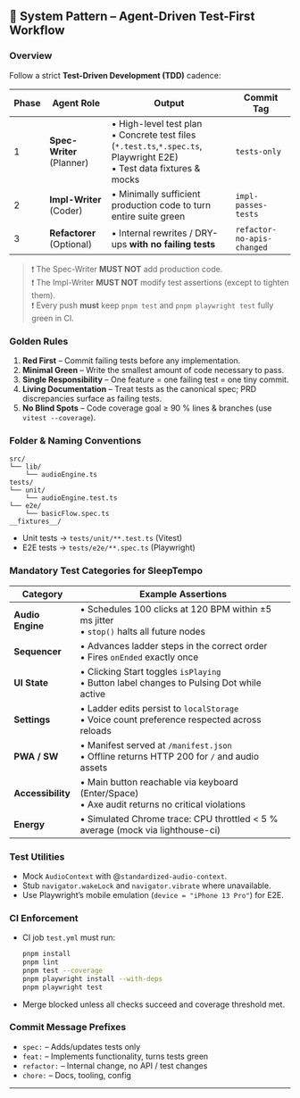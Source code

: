 ## 📐 System Pattern – Agent-Driven Test-First Workflow

### Overview
Follow a strict **Test-Driven Development (TDD)** cadence:

| Phase | Agent Role                | Output                                      | Commit Tag |
|-------|---------------------------|---------------------------------------------|------------|
| 1     | **Spec-Writer** (Planner) | • High-level test plan<br>• Concrete test files (`*.test.ts`,`*.spec.ts`, Playwright E2E)<br>• Test data fixtures & mocks | `tests-only` |
| 2     | **Impl-Writer** (Coder)   | • Minimally sufficient production code to turn entire suite green | `impl-passes-tests` |
| 3     | **Refactorer** (Optional) | • Internal rewrites / DRY-ups **with no failing tests** | `refactor-no-apis-changed` |

> ❗ The Spec-Writer **MUST NOT** add production code.<br>
> ❗ The Impl-Writer **MUST NOT** modify test assertions (except to tighten them).<br>
> ❗ Every push **must** keep `pnpm test` and `pnpm playwright test` fully green in CI.

### Golden Rules

1. **Red First** – Commit failing tests before any implementation.
2. **Minimal Green** – Write the smallest amount of code necessary to pass.
3. **Single Responsibility** – One feature = one failing test = one tiny commit.
4. **Living Documentation** – Treat tests as the canonical spec; PRD discrepancies surface as failing tests.
5. **No Blind Spots** – Code coverage goal ≥ 90 % lines & branches (use `vitest --coverage`).

### Folder & Naming Conventions

```
src/
└── lib/
    └── audioEngine.ts
tests/
└── unit/
    └── audioEngine.test.ts
└── e2e/
    └── basicFlow.spec.ts
__fixtures__/
```

* Unit tests → `tests/unit/**.test.ts` (Vitest)  
* E2E tests → `tests/e2e/**.spec.ts` (Playwright)  

### Mandatory Test Categories for SleepTempo

| Category        | Example Assertions |
|-----------------|--------------------|
| **Audio Engine** | • Schedules 100 clicks at 120 BPM within ±5 ms jitter<br>• `stop()` halts all future nodes |
| **Sequencer**    | • Advances ladder steps in the correct order<br>• Fires `onEnded` exactly once |
| **UI State**     | • Clicking Start toggles `isPlaying`<br>• Button label changes to Pulsing Dot while active |
| **Settings**     | • Ladder edits persist to `localStorage`<br>• Voice count preference respected across reloads |
| **PWA / SW**     | • Manifest served at `/manifest.json`<br>• Offline returns HTTP 200 for `/` and audio assets |
| **Accessibility**| • Main button reachable via keyboard (Enter/Space)<br>• Axe audit returns no critical violations |
| **Energy**       | • Simulated Chrome trace: CPU throttled < 5 % average (mock via lighthouse-ci) |

### Test Utilities

* Mock `AudioContext` with @`standardized-audio-context`.
* Stub `navigator.wakeLock` and `navigator.vibrate` where unavailable.
* Use Playwright’s mobile emulation (`device = "iPhone 13 Pro"`) for E2E.

### CI Enforcement

* CI job `test.yml` must run:
  ```bash
  pnpm install
  pnpm lint
  pnpm test --coverage
  pnpm playwright install --with-deps
  pnpm playwright test
  ```
* Merge blocked unless all checks succeed and coverage threshold met.

### Commit Message Prefixes

* `spec:` – Adds/updates tests only
* `feat:` – Implements functionality, turns tests green
* `refactor:` – Internal change, no API / test changes
* `chore:` – Docs, tooling, config

---
